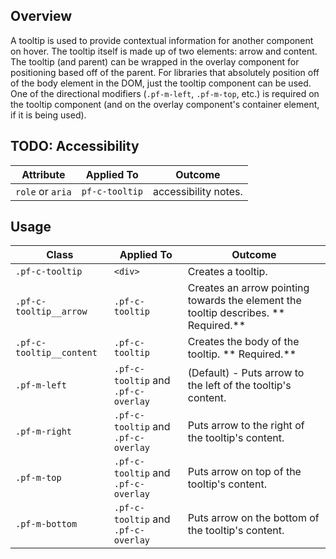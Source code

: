 ## Overview

A tooltip is used to provide contextual information for another component on hover.  The tooltip itself is made up of two elements: arrow and content.  The tooltip (and parent) can be wrapped in the overlay component for positioning based off of the parent.  For libraries that absolutely position off of the body element in the DOM, just the tooltip component can be used.  One of the directional modifiers (`.pf-m-left`, `.pf-m-top`, etc.) is required on the tooltip component (and on the overlay component's container element, if it is being used).

## TODO: Accessibility

| Attribute | Applied To | Outcome |
| -- | -- | -- |
| `role` or `aria` | `pf-c-tooltip` |  accessibility notes. |


## Usage

| Class | Applied To | Outcome |
| -- | -- | -- |
| `.pf-c-tooltip` | `<div>` |  Creates a tooltip. |
| `.pf-c-tooltip__arrow` | `.pf-c-tooltip` |  Creates an arrow pointing towards the element the tooltip describes. ** Required.** |
| `.pf-c-tooltip__content` | `.pf-c-tooltip` |  Creates the body of the tooltip. ** Required.** |
| `.pf-m-left` | `.pf-c-tooltip` and `.pf-c-overlay` | (Default) - Puts arrow to the left of the tooltip's content. |
| `.pf-m-right` | `.pf-c-tooltip` and `.pf-c-overlay` | Puts arrow to the right of the tooltip's content. |
| `.pf-m-top` | `.pf-c-tooltip` and `.pf-c-overlay` | Puts arrow on top of the tooltip's content. |
| `.pf-m-bottom` | `.pf-c-tooltip` and `.pf-c-overlay` | Puts arrow on the bottom of the tooltip's content. |
